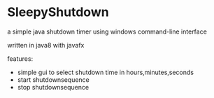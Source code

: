 # SleepyShutdown
a simple java shutdown timer using windows command-line interface

written in java8 with javafx

features:
- simple gui to select shutdown time in hours,minutes,seconds
- start shutdownsequence
- stop shutdownsequence

